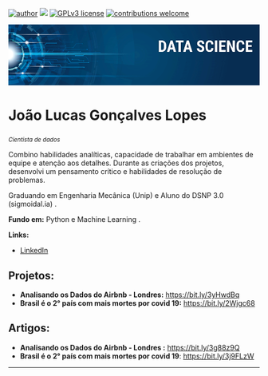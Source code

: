 [![author](https://img.shields.io/badge/author-JoãoLucas-red.svg)](https://www.linkedin.com/in/jo%C3%A3o-lucas-gon%C3%A7alves-lopes-9937911b0/) [![](https://img.shields.io/badge/python-3.7+-blue.svg)](https://www.python.org/downloads/release/python-365/) [![GPLv3 license](https://img.shields.io/badge/License-GPLv3-blue.svg)](http://perso.crans.org/besson/LICENSE.html) [![contributions welcome](https://img.shields.io/badge/contributions-welcome-brightgreen.svg?style=flat)](https://github.com/carlosfab/data_science/issues)

<p align="center">
  <img src="banner.png" >
</p>

# João Lucas Gonçalves Lopes
<sub>*Cientista de dados* </sub>

Combino habilidades analíticas, capacidade de trabalhar em ambientes de equipe e atenção aos detalhes. Durante as criações dos projetos, desenvolvi um pensamento crítico e habilidades de resolução de problemas.

Graduando em Engenharia Mecânica (Unip) e Aluno do DSNP 3.0 (sigmoidal.ia) .

**Fundo em:** Python e Machine Learning .

**Links:**

* [LinkedIn](https://bit.ly/3lJiEOf)


## Projetos:

* **Analisando os Dados do Airbnb - Londres:** https://bit.ly/3yHwdBq
* **Brasil é o 2° país com mais mortes por covid 19:** https://bit.ly/2Wjgc68

## Artigos:

* **Analisando os Dados do Airbnb - Londres :** https://bit.ly/3g88z9Q
* **Brasil é o 2° país com mais mortes por covid 19**: https://bit.ly/3j9FLzW
---





